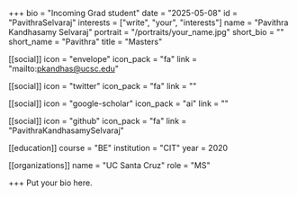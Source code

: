 +++
bio = "Incoming Grad student"
date = "2025-05-08"
id = "PavithraSelvaraj"
interests = ["write", "your", "interests"]
name = "Pavithra Kandhasamy Selvaraj"
portrait = "/portraits/your_name.jpg"
short_bio = ""
short_name = "Pavithra"
title = "Masters"

[[social]]
    icon = "envelope"
    icon_pack = "fa"
    link = "mailto:pkandhas@ucsc.edu"

[[social]]
    icon = "twitter"
    icon_pack = "fa"
    link = ""

[[social]]
    icon = "google-scholar"
    icon_pack = "ai"
    link = ""

[[social]]
    icon = "github"
    icon_pack = "fa"
    link = "PavithraKandhasamySelvaraj"

[[education]]
    course = "BE"
    institution = "CIT"
    year = 2020
    
[[organizations]]
    name = "UC Santa Cruz"
    role = "MS"

+++
Put your bio here.